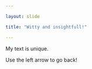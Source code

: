 ```yaml
---

layout: slide

title: "Witty and insightfull!"

---
```


My text is unique.

Use the left arrow to go back!
